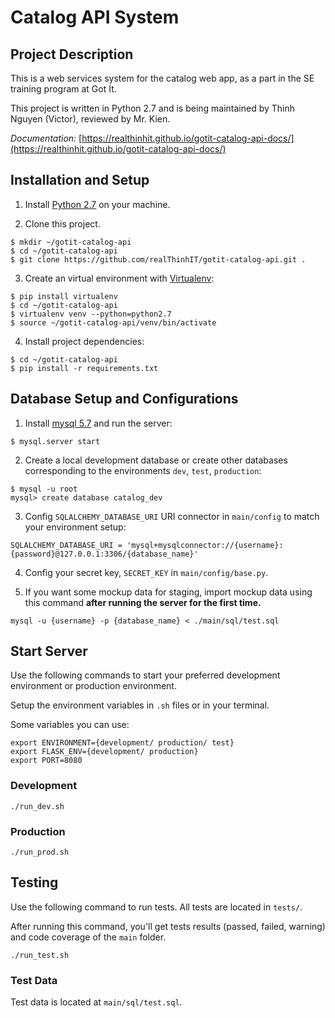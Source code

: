 # Catalog API System

## Project Description

This is a web services system for the catalog web app, as a part in the SE training program at Got It.

This project is written in Python 2.7 and is being maintained by Thinh Nguyen (Victor), reviewed by Mr. Kien.

*Documentation:* [https://realthinhit.github.io/gotit-catalog-api-docs/](https://realthinhit.github.io/gotit-catalog-api-docs/)

## Installation and Setup

1. Install [Python 2.7](https://www.python.org/download/releases/2.7/) on your machine.

2. Clone this project.
```
$ mkdir ~/gotit-catalog-api
$ cd ~/gotit-catalog-api
$ git clone https://github.com/realThinhIT/gotit-catalog-api.git .
```

3. Create an virtual environment with [Virtualenv](https://virtualenv.pypa.io/en/stable/):
```
$ pip install virtualenv
$ cd ~/gotit-catalog-api
$ virtualenv venv --python=python2.7
$ source ~/gotit-catalog-api/venv/bin/activate
```

4. Install project dependencies:
```
$ cd ~/gotit-catalog-api
$ pip install -r requirements.txt
```

## Database Setup and Configurations

1. Install [mysql 5.7](https://dev.mysql.com/downloads/mysql/5.7.html) and run the server:

```
$ mysql.server start
```

2. Create a local development database or create other databases corresponding to the environments `dev`, `test`, `production`:

```
$ mysql -u root
mysql> create database catalog_dev
```

3. Config `SQLALCHEMY_DATABASE_URI` URI connector in `main/config` to match your environment setup:

```
SQLALCHEMY_DATABASE_URI = 'mysql+mysqlconnector://{username}:{password}@127.0.0.1:3306/{database_name}'
```

4. Config your secret key, `SECRET_KEY` in `main/config/base.py`.

5. If you want some mockup data for staging, import mockup data using this command **after running the server for the first time.**

```
mysql -u {username} -p {database_name} < ./main/sql/test.sql
```

## Start Server

Use the following commands to start your preferred development environment or production environment.

Setup the environment variables in `.sh` files or in your terminal.

Some variables you can use:

```
export ENVIRONMENT={development/ production/ test}
export FLASK_ENV={development/ production}
export PORT=8080
```

### Development

```
./run_dev.sh
```

### Production

```
./run_prod.sh
```

## Testing

Use the following command to run tests. All tests are located in `tests/`.

After running this command, you'll get tests results (passed, failed, warning) and code coverage of the `main` folder.

```
./run_test.sh
```

### Test Data

Test data is located at `main/sql/test.sql`.